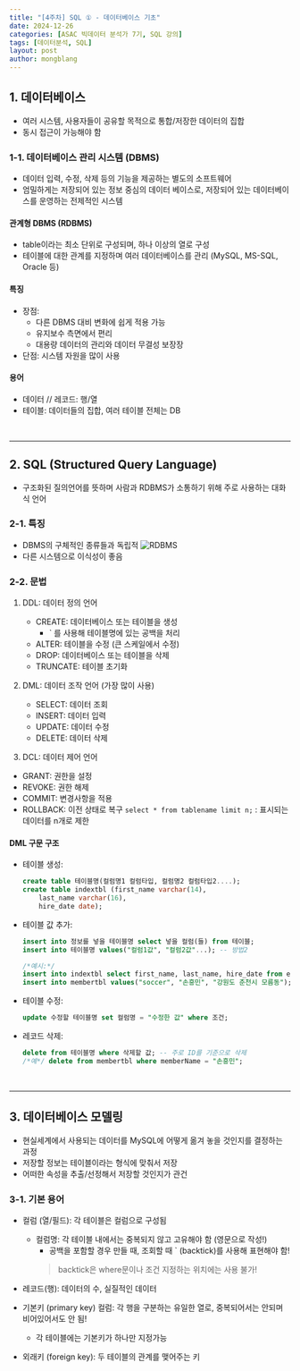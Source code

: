 ```yaml
---
title: "[4주차] SQL ① - 데이터베이스 기초"
date: 2024-12-26
categories: [ASAC 빅데이터 분석가 7기, SQL 강의]
tags: [데이터분석, SQL]
layout: post
author: mongblang
---
```


## 1. 데이터베이스
- 여러 시스템, 사용자들이 공유할 목적으로 통합/저장한 데이터의 집합
- 동시 접근이 가능해야 함

### 1-1. 데이터베이스 관리 시스템 (DBMS)
- 데이터 입력, 수정, 삭제 등의 기능을 제공하는 별도의 소프트웨어 
- 엄밀하게는 저장되어 있는 정보 중심의 데이터 베이스로, 저장되어 있는 데이터베이스를 운영하는 전제적인 시스템 

#### 관계형 DBMS (RDBMS)
- table이라는 최소 단위로 구성되며, 하나 이상의 열로 구성 
- 테이블에 대한 관계를 지정하며 여러 데이터베이스를 관리 (MySQL, MS-SQL, Oracle 등)

#### 특징
- 장점:
    - 다른 DBMS 대비 변화에 쉽게 적용 가능
    - 유지보수 측면에서 편리
    - 대용량 데이터의 관리와 데이터 무결성 보장장
- 단점: 시스템 자원을 많이 사용

#### 용어
- 데이터 // 레코드: 행/열
- 테이블: 데이터들의 집합, 여러 테이블 전체는 DB

&nbsp;  

---

## 2. SQL (Structured Query Language)
- 구조화된 질의언어를 뜻하며 사람과 RDBMS가 소통하기 위해 주로 사용하는 대화식 언어

### 2-1. 특징 
- DBMS의 구체적인 종류들과 독립적
    ![RDBMS](https://hongong.hanbit.co.kr/wp-content/uploads/2021/11/DBMS-%EC%A0%9C%ED%92%88.png)
- 다른 시스템으로 이식성이 좋음

### 2-2. 문법
1. DDL: 데이터 정의 언어
    - CREATE: 데이터베이스 또는 테이블을 생성
       -  ` 를 사용해 테이블명에 있는 공백을 처리 
    - ALTER: 테이블을 수정 (큰 스케일에서 수정)
    - DROP: 데이터베이스 또는 테이블을 삭제
    - TRUNCATE: 테이블 초기화 

2. DML: 데이터 조작 언어 (가장 많이 사용)
    - SELECT: 데이터 조회
    - INSERT: 데이터 입력
    - UPDATE: 데이터 수정
    - DELETE: 데이터 삭제 
    
3. DCL: 데이터 제어 언어
- GRANT: 권한을 설정
- REVOKE: 권한 해제
- COMMIT: 변경사항을 적용
- ROLLBACK: 이전 상태로 복구
`select * from tablename limit n;` : 표시되는 데이터를 n개로 제한 

#### DML 구문 구조
- 테이블 생성: 
    ```sql
    create table 테이블명(컬럼명1 컬럼타입, 컬럼명2 컬럼타입2....);
    create table indextbl (first_name varchar(14), 
        last_name varchar(16), 
        hire_date date);
    ```

- 테이블 값 추가: 
    ```sql
    insert into 정보를 넣을 테이블명 select 넣을 컬럼(들) from 테이블;
    insert into 테이블명 values("컬럼1값", "컬럼2값"...); -- 방법2
    
    /*예시:*/
    insert into indextbl select first_name, last_name, hire_date from employees.employees limit 500;
    insert into membertbl values("soccer", "손흥민", "강원도 춘천시 모름동");
    ```

- 테이블 수정: 
    ```sql
    update 수정할 테이블명 set 컬럼명 = "수정한 값" where 조건; 
    ```

- 레코드 삭제: 
    ```sql
    delete from 테이블명 where 삭제할 값; -- 주로 ID를 기준으로 삭제
    /*예*/ delete from membertbl where memberName = "손흥민";
    ```

&nbsp;  

---

## 3. 데이터베이스 모델링
- 현실세계에서 사용되는 데이터를 MySQL에 어떻게 옮겨 놓을 것인지를 결정하는 과정
- 저장할 정보는 테이블이라는 형식에 맞춰서 저장
- 어떠한 속성을 추출/선정해서 저장할 것인지가 관건 

### 3-1. 기본 용어
- 컬럼 (열/필드): 각 테이블은 컬럼으로 구성됨 
    - 컬럼명: 각 테이블 내에서는 중복되지 않고 고유해야 함 (영문으로 작성!)
        - 공백을 포함할 경우 만들 때, 조회할 때 ` (backtick)를 사용해 표현해야 함! 
        > backtick은 where문이나 조건 지정하는 위치에는 사용 불가! 

- 레코드(행): 데이터의 수, 실질적인 데이터 
- 기본키 (primary key) 컬럼: 각 행을 구분하는 유일한 열로, 중복되어서는 안되며 비어있어서도 안 됨! 
    - 각 테이블에는 기본키가 하나만 지정가능
- 외래키 (foreign key): 두 테이블의 관계를 맺어주는 키



